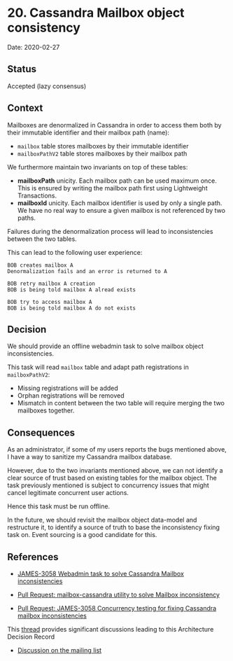 # 20. Cassandra Mailbox object consistency

Date: 2020-02-27

## Status

Accepted (lazy consensus)

## Context

Mailboxes are denormalized in Cassandra in order to access them both by their immutable identifier and their mailbox 
path (name):

 - `mailbox` table stores mailboxes by their immutable identifier
 - `mailboxPathV2` table stores mailboxes by their mailbox path

We furthermore maintain two invariants on top of these tables:
 - **mailboxPath** unicity. Each mailbox path can be used maximum once. This is ensured by writing the mailbox path first
 using Lightweight Transactions.
 - **mailboxId** unicity. Each mailbox identifier is used by only a single path. We have no real way to ensure a given mailbox
 is not referenced by two paths.

Failures during the denormalization process will lead to inconsistencies between the two tables.

This can lead to the following user experience:

```
BOB creates mailbox A
Denormalization fails and an error is returned to A

BOB retry mailbox A creation
BOB is being told mailbox A alread exists

BOB try to access mailbox A
BOB is being told mailbox A do not exists
```

## Decision

We should provide an offline webadmin task to solve mailbox object inconsistencies.

This task will read `mailbox` table and adapt path registrations in `mailboxPathV2`:
 - Missing registrations will be added
 - Orphan registrations will be removed
 - Mismatch in content between the two table will require merging the two mailboxes together.

## Consequences

As an administrator, if some of my users reports the bugs mentioned above, I have a way to sanitize my Cassandra 
mailbox database.

However, due to the two invariants mentioned above, we can not identify a clear source of trust based on existing 
tables for the mailbox object. The task previously mentioned is subject to concurrency issues that might cancel 
legitimate concurrent user actions.

Hence this task must be run offline.

In the future, we should revisit the mailbox object data-model and restructure it, to identify a source of truth to 
base the inconsistency fixing task on. Event sourcing is a good candidate for this.

## References

* [JAMES-3058 Webadmin task to solve Cassandra Mailbox inconsistencies](https://issues.apache.org/jira/browse/JAMES-3058)

* [Pull Request: mailbox-cassandra utility to solve Mailbox inconsistency](https://github.com/linagora/james-project/pull/3110)

* [Pull Request: JAMES-3058 Concurrency testing for fixing Cassandra mailbox inconsistencies](https://github.com/linagora/james-project/pull/3130)

This [thread](https://github.com/linagora/james-project/pull/3130#discussion_r383349596) provides significant discussions leading to this Architecture Decision Record

* [Discussion on the mailing list](https://www.mail-archive.com/server-dev@james.apache.org/msg64432.html)